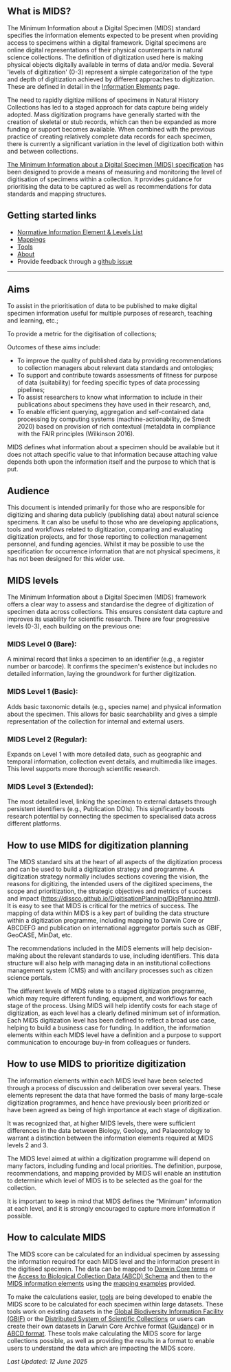 ## What is MIDS?

The Minimum Information about a Digital Specimen (MIDS) standard specifies the information elements expected to be present when providing access to specimens within a digital framework. Digital specimens are online digital representations of their physical counterparts in natural science collections. The definition of digitization used here is making physical objects digitally available in terms of data and/or media. Several 'levels of digitization' (0-3) represent a simple categorization of the type and depth of digitization achieved by different approaches to digitization. These are defined in detail in the [Information Elements](https://tdwg.github.io/mids/information-elements/index.html) page.

The need to rapidly digitize millions of specimens in Natural History Collections has led to a staged approach for data capture being widely adopted. Mass digitization programs have generally started with the creation of skeletal or stub records, which can then be expanded as more funding or support becomes available. When combined with the previous practice of creating relatively complete data records for each specimen, there is currently a significant variation in the level of digitization both within and between collections.

[The Minimum Information about a Digital Specimen (MIDS) specification](https://github.com/tdwg/mids) has been designed to provide a means of measuring and monitoring the level of digitisation of specimens within a collection. It provides guidance for prioritising the data to be captured as well as recommendations for data standards and mapping structures.


Getting started links[](#getting-started)
-----------------------------------
*   [Normative Information Element & Levels List](https://tdwg.github.io/mids/information-elements/index.html)
*   [Mappings](https://tdwg.github.io/mids/mappings/index.html)
*   [Tools](https://tdwg.github.io/mids/tools/index.html)
*   [About](https://tdwg.github.io/mids/about/index.html)
*   Provide feedback through a [github issue](https://github.com/tdwg/mids/issues)

-------------
## Aims

To assist in the prioritisation of data to be published to make digital specimen information useful for multiple purposes of research, teaching and learning, etc.;

To provide a metric for the digitisation of collections;

Outcomes of these aims include:

- To improve the quality of published data by providing recommendations to collection managers about relevant data standards and ontologies;
- To support and contribute towards assessments of fitness for purpose of data (suitability) for feeding specific types of data processing pipelines;
- To assist researchers to know what information to include in their publications about specimens they have used in their research, and,
- To enable efficient querying, aggregation and self-contained data processing by computing systems (machine-actionability, de Smedt 2020) based on provision of rich contextual (meta)data in compliance with the FAIR principles (Wilkinson 2016).

MIDS defines what information about a specimen should be available but it does not attach specific value to that information because attaching value depends both upon the information itself and the purpose to which that is put.

## Audience

This document is intended primarily for those who are responsible for digitizing and sharing data publicly (publishing data) about natural science specimens. It can also be useful to those who are developing applications, tools and workflows related to digitization, comparing and evaluating digitization projects, and for those reporting to collection management personnel, and funding agencies. Whilst it may be possible to use the specification for occurrence information that are not physical specimens, it has not been designed for this wider use.

## MIDS levels

The Minimum Information about a Digital Specimen (MIDS) framework offers a clear way to assess and standardise the degree of digitization of specimen data across collections. This ensures consistent data capture and improves its usability for scientific research. There are four progressive levels (0-3), each building on the previous one:

### MIDS Level 0 (Bare):

A minimal record that links a specimen to an identifier (e.g., a register number or barcode). It confirms the specimen's existence but includes no detailed information, laying the groundwork for further digitization.

### MIDS Level 1 (Basic):

Adds basic taxonomic details (e.g., species name) and physical information about the specimen. This allows for basic searchability and gives a simple representation of the collection for internal and external users.

### MIDS Level 2 (Regular):

Expands on Level 1 with more detailed data, such as geographic and temporal information, collection event details, and multimedia like images. This level supports more thorough scientific research.

### MIDS Level 3 (Extended):

The most detailed level, linking the specimen to external datasets through persistent identifiers (e.g., Publication DOIs). This significantly boosts research potential by connecting the specimen to specialised data across different platforms.

## How to use MIDS for digitization planning

The MIDS standard sits at the heart of all aspects of the digitization process and can be used to build a digitization strategy and programme. A digitization strategy normally includes sections covering the vision, the reasons for digitizing, the intended users of the digitized specimens, the scope and prioritization, the strategic objectives and metrics of success and impact (https://dissco.github.io/DigitisationPlanning/DigPlanning.html). It is easy to see that MIDS is critical for the metrics of success. The mapping of data within MIDS is a key part of building the data structure within a digitization programme, including mapping to Darwin Core or ABCDEFG and publication on international aggregator portals such as GBIF, GeoCASE, MinDat, etc.

The recommendations included in the MIDS elements will help decision-making about the relevant standards to use, including identifiers. This data structure will also help with managing data in an institutional collections management system (CMS) and with ancillary processes such as citizen science portals.

The different levels of MIDS relate to a staged digitization programme, which may require different funding, equipment, and workflows for each stage of the process. Using MIDS will help identify costs for each stage of digitization, as each level has a clearly defined minimum set of information. Each MIDS digitization level has been defined to reflect a broad use case, helping to build a business case for funding. In addition, the information elements within each MIDS level have a definition and a purpose to support communication to encourage buy-in from colleagues or funders.

## How to use MIDS to prioritize digitization

The information elements within each MIDS level have been selected through a process of discussion and deliberation over several years. These elements represent the data that have formed the basis of many large-scale digitization programmes, and hence have previously been prioritized or have been agreed as being of high importance at each stage of digitization.

It was recognized that, at higher MIDS levels, there were sufficient differences in the data between Biology, Geology, and Palaeontology to warrant a distinction between the information elements required at MIDS levels 2 and 3.

The MIDS level aimed at within a digitization programme will depend on many factors, including funding and local priorities. The definition, purpose, recommendations, and mapping provided by MIDS will enable an institution to determine which level of MIDS is to be selected as the goal for the collection.

It is important to keep in mind that MIDS defines the “Minimum” information at each level, and it is strongly encouraged to capture more information if possible.

## How to calculate MIDS

The MIDS score can be calculated for an individual specimen by assessing the information required for each MIDS level and the information present in the digitised specimen. The data can be mapped to [Darwin Core terms](https://www.tdwg.org/standards/dwc/) or the [Access to Biological Collection Data (ABCD) Schema](https://www.tdwg.org/standards/abcd/) and then to the [MIDS information elements](https://tdwg.github.io/mids/information-elements/index.html) using the [mapping examples](https://tdwg.github.io/mids/mappings/index.html) provided.

To make the calculations easier, [tools](https://tdwg.github.io/mids/tools/index.html) are being developed to enable the MIDS score to be calculated for each specimen within large datasets. These tools work on existing datasets in the [Global Biodiversity Information Facility (GBIF)](https://www.gbif.org/) or the [Distributed System of Scientific Collections](https://www.dissco.eu/) or users can create their own datasets in Darwin Core Archive format ([Guidance](https://ipt.gbif.org/manual/en/ipt/latest/dwca-guide)) or in [ABCD format](https://www.tdwg.org/standards/abcd/). These tools make calculating the MIDS score for large collections possible, as well as providing the results in a format to enable users to understand the data which are impacting the MIDS score.

*Last Updated: 12 June 2025*
